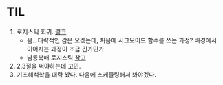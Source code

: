 # TIL
1. 로지스틱 회귀. [링크](https://www.youtube.com/watch?v=l_8XEj2_9rk)
    - 음.. 대략적인 감은 오겠는데, 처음에 시그모이드 함수를 쓰는 과정? 배경에서 이어지는 과정이 조금 긴가민가.
    - 남룡북매 로지스틱 [참고](https://nittaku.tistory.com/478)
2. 2.3절을 써야하는데 고민.
3. 기초해석학을 대략 봤다. 다음에 스케줄링해서 봐야겠다.